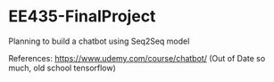 # EE435-FinalProject

 Planning to build a chatbot using Seq2Seq model
 
 References:
 https://www.udemy.com/course/chatbot/ (Out of Date so much, old school tensorflow)
